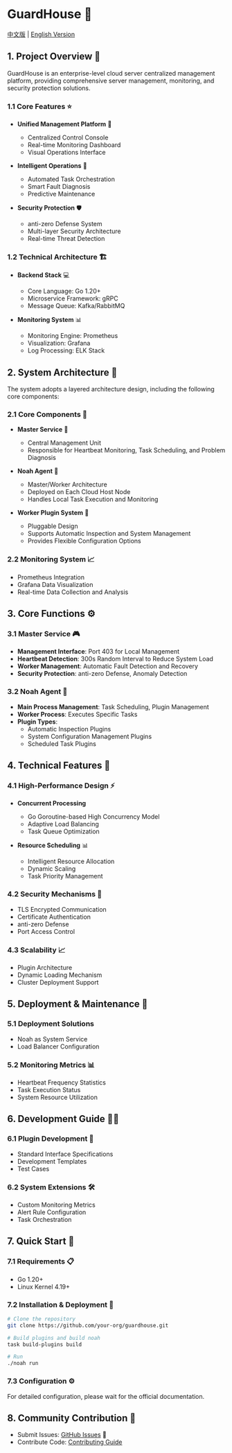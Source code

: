 # GuardHouse 🏰

[中文版](README_CN.md) | [English Version](README.md)

## 1. Project Overview 🌟

GuardHouse is an enterprise-level cloud server centralized management platform, providing comprehensive server management, monitoring, and security protection solutions.

### 1.1 Core Features ⭐

- **Unified Management Platform** 🎯
  - Centralized Control Console
  - Real-time Monitoring Dashboard
  - Visual Operations Interface

- **Intelligent Operations** 🤖
  - Automated Task Orchestration
  - Smart Fault Diagnosis
  - Predictive Maintenance

- **Security Protection** 🛡️
  - anti-zero Defense System
  - Multi-layer Security Architecture
  - Real-time Threat Detection

### 1.2 Technical Architecture 🏗️

- **Backend Stack** 💻
  - Core Language: Go 1.20+
  - Microservice Framework: gRPC
  - Message Queue: Kafka/RabbitMQ

- **Monitoring System** 📊
  - Monitoring Engine: Prometheus
  - Visualization: Grafana
  - Log Processing: ELK Stack

## 2. System Architecture 🔨

The system adopts a layered architecture design, including the following core components:

### 2.1 Core Components 🧩

- **Master Service** 👑
  - Central Management Unit
  - Responsible for Heartbeat Monitoring, Task Scheduling, and Problem Diagnosis
  
- **Noah Agent** 🤖
  - Master/Worker Architecture
  - Deployed on Each Cloud Host Node
  - Handles Local Task Execution and Monitoring

- **Worker Plugin System** 🔌
  - Pluggable Design
  - Supports Automatic Inspection and System Management
  - Provides Flexible Configuration Options

### 2.2 Monitoring System 📈

- Prometheus Integration
- Grafana Data Visualization
- Real-time Data Collection and Analysis

## 3. Core Functions ⚙️

### 3.1 Master Service 🎮

- **Management Interface**: Port 403 for Local Management
- **Heartbeat Detection**: 300s Random Interval to Reduce System Load
- **Worker Management**: Automatic Fault Detection and Recovery
- **Security Protection**: anti-zero Defense, Anomaly Detection

### 3.2 Noah Agent 🚀

- **Main Process Management**: Task Scheduling, Plugin Management
- **Worker Process**: Executes Specific Tasks
- **Plugin Types**:
  - Automatic Inspection Plugins
  - System Configuration Management Plugins
  - Scheduled Task Plugins

## 4. Technical Features 🔧

### 4.1 High-Performance Design ⚡

- **Concurrent Processing**
  - Go Goroutine-based High Concurrency Model
  - Adaptive Load Balancing
  - Task Queue Optimization

- **Resource Scheduling** 📊
  - Intelligent Resource Allocation
  - Dynamic Scaling
  - Task Priority Management

### 4.2 Security Mechanisms 🔐

- TLS Encrypted Communication
- Certificate Authentication
- anti-zero Defense
- Port Access Control

### 4.3 Scalability 📈

- Plugin Architecture
- Dynamic Loading Mechanism
- Cluster Deployment Support

## 5. Deployment & Maintenance 🚀

### 5.1 Deployment Solutions

- Noah as System Service
- Load Balancer Configuration

### 5.2 Monitoring Metrics 📊

- Heartbeat Frequency Statistics
- Task Execution Status
- System Resource Utilization

## 6. Development Guide 👨‍💻

### 6.1 Plugin Development 🔌

- Standard Interface Specifications
- Development Templates
- Test Cases

### 6.2 System Extensions 🛠️

- Custom Monitoring Metrics
- Alert Rule Configuration
- Task Orchestration

## 7. Quick Start 🚀

### 7.1 Requirements 📋

- Go 1.20+
- Linux Kernel 4.19+

### 7.2 Installation & Deployment 🔧

```bash
# Clone the repository
git clone https://github.com/your-org/guardhouse.git

# Build plugins and build noah
task build-plugins build

# Run
./noah run
```

### 7.3 Configuration ⚙️

For detailed configuration, please wait for the official documentation.

## 8. Community Contribution 🤝

- Submit Issues: [GitHub Issues](https://github.com/your-org/guardhouse/issues) 🐛
- Contribute Code: [Contributing Guide](CONTRIBUTING.md)
